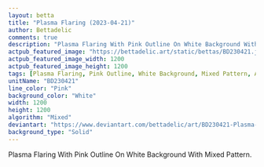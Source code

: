 ```yaml
---
layout: betta
title: "Plasma Flaring (2023-04-21)"
author: Bettadelic
comments: true
description: "Plasma Flaring With Pink Outline On White Background With Mixed Pattern."
actpub_featured_image: "https://bettadelic.art/static/bettas/BD230421.jpg"
actpub_featured_image_width: 1200
actpub_featured_image_height: 1200
tags: [Plasma Flaring, Pink Outline, White Background, Mixed Pattern, April 2023, Solid Background Pattern]
unitName: "BD230421"
line_color: "Pink"
background_color: "White"
width: 1200
height: 1200
algorithm: "Mixed"
deviantart: "https://www.deviantart.com/bettadelic/art/BD230421-Plasma-Flaring-2023-04-21-959139503"
background_type: "Solid"
---
```


Plasma Flaring With Pink Outline On White Background With Mixed Pattern.
